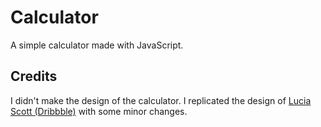 # Calculator

A simple calculator made with JavaScript.

## Credits

I didn't make the design of the calculator. I replicated the design of
[Lucia Scott (Dribbble)](https://dribbble.com/shots/14709020-Calculator) with some minor changes.
